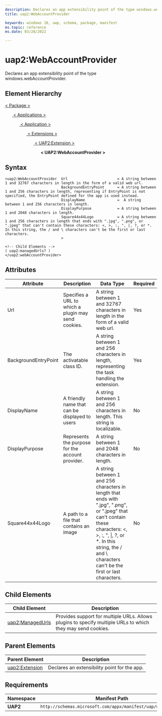 ```yaml
---
description: Declares an app extensibility point of the type windows.webAccountProvider.
title: uap2:WebAccountProvider

keywords: windows 10, uwp, schema, package, manifest
ms.topic: reference
ms.date: 03/28/2022

---
```


# uap2:WebAccountProvider

Declares an app extensibility point of the type windows.webAccountProvider.

## Element Hierarchy

[ < Package > ](element-package.md)

&nbsp;&nbsp;&nbsp;&nbsp;&nbsp;&nbsp;[ < Applications > ](element-applications.md)

&nbsp;&nbsp;&nbsp;&nbsp;&nbsp;&nbsp;&nbsp;&nbsp;&nbsp;&nbsp;&nbsp;&nbsp;[ < Application > ](element-application.md)

&nbsp;&nbsp;&nbsp;&nbsp;&nbsp;&nbsp;&nbsp;&nbsp;&nbsp;&nbsp;&nbsp;&nbsp;&nbsp;&nbsp;&nbsp;&nbsp;&nbsp;&nbsp;[ < Extensions > ](element-1-extensions.md)

&nbsp;&nbsp;&nbsp;&nbsp;&nbsp;&nbsp;&nbsp;&nbsp;&nbsp;&nbsp;&nbsp;&nbsp;&nbsp;&nbsp;&nbsp;&nbsp;&nbsp;&nbsp;&nbsp;&nbsp;&nbsp;&nbsp;&nbsp;&nbsp;[ < UAP2:Extension > ](element-uap2-extension.md)

&nbsp;&nbsp;&nbsp;&nbsp;&nbsp;&nbsp;&nbsp;&nbsp;&nbsp;&nbsp;&nbsp;&nbsp;&nbsp;&nbsp;&nbsp;&nbsp;&nbsp;&nbsp;&nbsp;&nbsp;&nbsp;&nbsp;&nbsp;&nbsp;&nbsp;&nbsp;&nbsp;&nbsp;&nbsp;&nbsp;**< UAP2:WebAccountProvider >**

## Syntax

```syntax 
<uap2:WebAccountProvider  Url                       = A string between 1 and 32767 characters in length in the form of a valid web url.
                          BackgroundEntryPoint      = A string between 1 and 256 characters in length, representing if EntryPoint is not specified, the EntryPoint defined for the app is used instead.
                          DisplayName               =  A string between 1 and 256 characters in length.
                          DisplayPurpose            = A string between 1 and 2048 characters in length.
                          Square44x44Logo           = A string between 1 and 256 characters in length that ends with ".jpg", ".png", or ".jpeg" that can't contain these characters: <, >, :, ", |, ?, or *. In this string, the / and \ characters can't be the first or last characters.
                          >

<!-- Child Elements -->
( uap2:managedUrls? )
</uap2:webAccountProvider>

```

## Attributes

| Attribute | Description | Data Type | Required |
|-----------|-------------|-----------|----------|
| Url | Specifies a URL to which a plugin may send cookies. | A string between 1 and 32767 characters in length in the form of a valid web url. | Yes |
| BackgroundEntryPoint | The activatable class ID. | A string between 1 and 256 characters in length, representing the task handling the extension. | Yes |
| DisplayName | A friendly name that can be displayed to users | A string between 1 and 256 characters in length. This string is localizable. | No |
| DisplayPurpose | Represents the purpose for the account provider. | A string between 1 and 2048 characters in length. | No |
| Square44x44Logo | A path to a file that contains an image | A string between 1 and 256 characters in length that ends with ".jpg", ".png", or ".jpeg" that can't contain these characters: <, >, :, ", &#124;, ?, or *. In this string, the / and \ characters can't be the first or last characters. | No

## Child Elements

| Child Element | Description |
|---------------|-------------|
| [uap2:ManagedUrls](element-uap2-managedurls.md) | Provides support for multiple URLs. Allows plugins to specify multiple URLs to which they may send cookies. |

## Parent Elements

| Parent Element | Description |
|---------------|-------------|
| [uap2:Extension](element-uap2-extension.md) | Declares an extensibility point for the app. |

## Requirements

| Namespace | Manifest Path |
|-----------|---------------|
| **UAP2** | `http://schemas.microsoft.com/appx/manifest/uap/windows10/2`